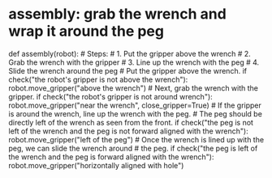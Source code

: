 

# assembly: grab the wrench and wrap it around the peg
def assembly(robot):
    # Steps:
    #  1. Put the gripper above the wrench
    #  2. Grab the wrench with the gripper
    #  3. Line up the wrench with the peg
    #  4. Slide the wrench around the peg
    # Put the gripper above the wrench.
    if check("the robot's gripper is not above the wrench"):
        robot.move_gripper("above the wrench")
    # Next, grab the wrench with the gripper.
    if check("the robot's gripper is not around wrench"):
        robot.move_gripper("near the wrench", close_gripper=True)
    # If the gripper is around the wrench, line up the wrench with the peg.
    # The peg should be directly left of the wrench as seen from the front.
    if check("the peg is not left of the wrench and the peg is not forward aligned with the wrench"):
        robot.move_gripper("left of the peg")
    # Once the wrench is lined up with the peg, we can slide the wrench around
    # the peg.
    if check("the peg is left of the wrench and the peg is forward aligned with the wrench"):
        robot.move_gripper("horizontally aligned with hole")